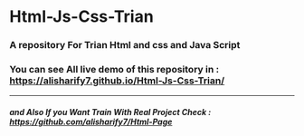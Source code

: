 # Html-Js-Css-Trian
### A repository For Trian Html and css and Java Script


### You can see All live demo of this repository in : https://alisharify7.github.io/Html-Js-Css-Trian/

---

##### and Also If you Want Train With Real Project Check : https://github.com/alisharify7/Html-Page
